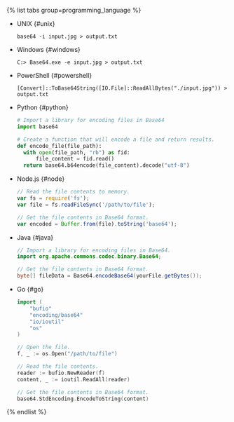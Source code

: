 
{% list tabs group=programming_language %}

- UNIX {#unix}

  ```
  base64 -i input.jpg > output.txt
  ```

- Windows {#windows}

  ```
  C:> Base64.exe -e input.jpg > output.txt
  ```

- PowerShell {#powershell}

  ```
  [Convert]::ToBase64String([IO.File]::ReadAllBytes("./input.jpg")) > output.txt
  ```

- Python {#python}

  ```python
  # Import a library for encoding files in Base64
  import base64

  # Create a function that will encode a file and return results.
  def encode_file(file_path):
    with open(file_path, "rb") as fid:
        file_content = fid.read()
    return base64.b64encode(file_content).decode("utf-8")
  ```

- Node.js {#node}

  ```js
  // Read the file contents to memory.
  var fs = require('fs');
  var file = fs.readFileSync('/path/to/file');

  // Get the file contents in Base64 format.
  var encoded = Buffer.from(file).toString('base64');
  ```

- Java {#java}

  ```java
  // Import a library for encoding files in Base64.
  import org.apache.commons.codec.binary.Base64;

  // Get the file contents in Base64 format.
  byte[] fileData = Base64.encodeBase64(yourFile.getBytes());
  ```

- Go {#go}

  ```go
  import (
      "bufio"
      "encoding/base64"
      "io/ioutil"
      "os"
  )

  // Open the file.
  f, _ := os.Open("/path/to/file")

  // Read the file contents.
  reader := bufio.NewReader(f)
  content, _ := ioutil.ReadAll(reader)

  // Get the file contents in Base64 format.
  base64.StdEncoding.EncodeToString(content)
  ```

{% endlist %}